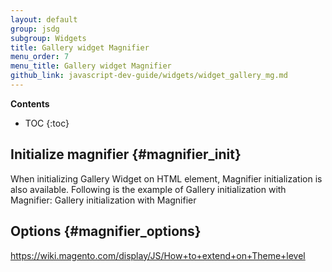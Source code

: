 ```yaml
---
layout: default
group: jsdg
subgroup: Widgets
title: Gallery widget Magnifier
menu_order: 7
menu_title: Gallery widget Magnifier
github_link: javascript-dev-guide/widgets/widget_gallery_mg.md
---
```


**Contents**
* TOC
{:toc}

## Initialize magnifier {#magnifier_init}

When initializing Gallery Widget on HTML element, Magnifier initialization is also available. Following is the example of Gallery initialization with Magnifier:
Gallery initialization with Magnifier
<script type="text/x-magento-init">
    "<element_selector>": {
         "mage/gallery/gallery": {
             "data": <?php echo $block->getGalleryImagesJson(); ?>,
             "mixins": ["magnifier/magnify"],
             "magnifierOpts": {
                "enabled": "<?php echo $block->getVar("magnifier:enabled"); ?>",
                "eventType": "<?php echo $block->getVar("magnifier:action"); ?>",
                "width": "<?php echo $block->getVar("magnifier:width"); ?>",
                "height": "<?php echo $block->getVar("magnifier:height"); ?>",
                "top": "<?php echo $block->getVar("magnifier:top"); ?>",
                "left": "<?php echo $block->getVar("magnifier:left"); ?>"
             }
         }
    }
</script>

## Options {#magnifier_options}
https://wiki.magento.com/display/JS/How+to+extend+on+Theme+level